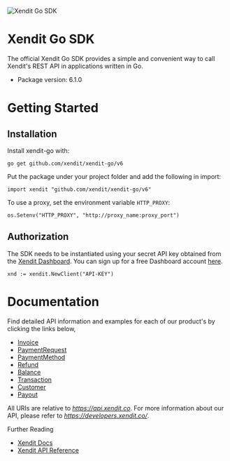 ![Xendit Go SDK](images/header.jpg "Xendit Go SDK")

# Xendit Go SDK

The official Xendit Go SDK provides a simple and convenient way to call Xendit's REST API
in applications written in Go.

* Package version: 6.1.0

# Getting Started

## Installation

Install xendit-go with:

```shell
go get github.com/xendit/xendit-go/v6
```

Put the package under your project folder and add the following in import:

```golang
import xendit "github.com/xendit/xendit-go/v6"
```

To use a proxy, set the environment variable `HTTP_PROXY`:

```golang
os.Setenv("HTTP_PROXY", "http://proxy_name:proxy_port")
```

## Authorization

The SDK needs to be instantiated using your secret API key obtained from the [Xendit Dashboard](https://dashboard.xendit.co/settings/developers#api-keys).
You can sign up for a free Dashboard account [here](https://dashboard.xendit.co/register).

```golang
xnd := xendit.NewClient("API-KEY")
```

# Documentation

Find detailed API information and examples for each of our product's by clicking the links below,

* [Invoice](docs/InvoiceApi.md)
* [PaymentRequest](docs/PaymentRequestApi.md)
* [PaymentMethod](docs/PaymentMethodApi.md)
* [Refund](docs/RefundApi.md)
* [Balance](docs/BalanceApi.md)
* [Transaction](docs/TransactionApi.md)
* [Customer](docs/CustomerApi.md)
* [Payout](docs/PayoutApi.md)

All URIs are relative to *https://api.xendit.co*.  For more information about our API, please refer to *https://developers.xendit.co/*.

Further Reading

* [Xendit Docs](https://docs.xendit.co/)
* [Xendit API Reference](https://developers.xendit.co/)